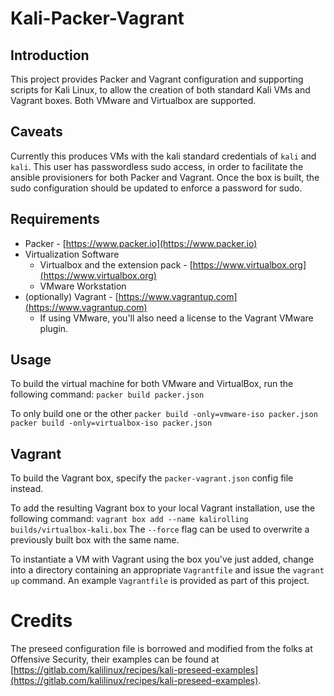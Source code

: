 # Kali-Packer-Vagrant

## Introduction

This project provides Packer and Vagrant configuration and supporting scripts for Kali Linux, to allow the creation of both standard Kali VMs and Vagrant boxes. Both VMware and Virtualbox are supported.

## Caveats
Currently this produces VMs with the kali standard credentials of `kali` and `kali`. This user has passwordless sudo access, in order to facilitate the ansible provisioners for both Packer and Vagrant. Once the box is built, the sudo configuration should be updated to enforce a password for sudo.

## Requirements
* Packer - [https://www.packer.io](https://www.packer.io)
* Virtualization Software
    * Virtualbox and the extension pack - [https://www.virtualbox.org](https://www.virtualbox.org)
    * VMware Workstation
* (optionally) Vagrant - [https://www.vagrantup.com](https://www.vagrantup.com)
    * If using VMware, you'll also need a license to the Vagrant VMware plugin.

## Usage
To build the virtual machine for both VMware and VirtualBox, run the following command:
```packer build packer.json```

To only build one or the other
```packer build -only=vmware-iso packer.json```
```packer build -only=virtualbox-iso packer.json```

## Vagrant

To build the Vagrant box, specify the `packer-vagrant.json` config file instead.

To add the resulting Vagrant box to your local Vagrant installation, use the following command:
```vagrant box add --name kalirolling builds/virtualbox-kali.box```
The `--force` flag can be used to overwrite a previously built box with the same name.

To instantiate a VM with Vagrant using the box you've just added, change into a directory containing an appropriate `Vagrantfile` and issue the `vagrant up` command. An example `Vagrantfile` is provided as part of this project.

# Credits
The preseed configuration file is borrowed and modified from the folks at Offensive Security, their examples can be found at [https://gitlab.com/kalilinux/recipes/kali-preseed-examples](https://gitlab.com/kalilinux/recipes/kali-preseed-examples).
